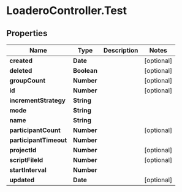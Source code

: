 # LoaderoController.Test

## Properties
Name | Type | Description | Notes
------------ | ------------- | ------------- | -------------
**created** | **Date** |  | [optional] 
**deleted** | **Boolean** |  | [optional] 
**groupCount** | **Number** |  | [optional] 
**id** | **Number** |  | [optional] 
**incrementStrategy** | **String** |  | 
**mode** | **String** |  | 
**name** | **String** |  | 
**participantCount** | **Number** |  | [optional] 
**participantTimeout** | **Number** |  | 
**projectId** | **Number** |  | [optional] 
**scriptFileId** | **Number** |  | [optional] 
**startInterval** | **Number** |  | 
**updated** | **Date** |  | [optional] 


